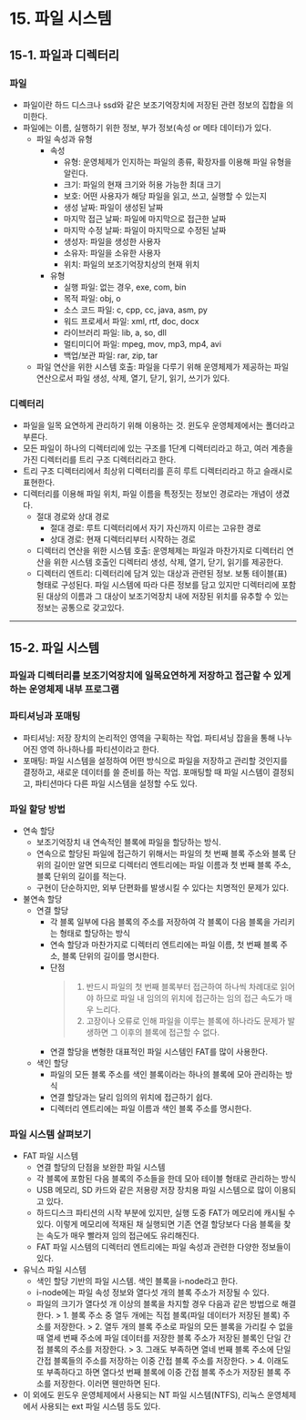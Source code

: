 # 15. 파일 시스템


## 15-1. 파일과 디렉터리
### 파일
 - 파일이란 하드 디스크나 ssd와 같은 보조기억장치에 저장된 관련 정보의 집합을 의미한다.
 - 파일에는 이름, 실행하기 위한 정보, 부가 정보(속성 or 메타 데이터)가 있다.
     - 파일 속성과 유형
        - 속성
            - 유형: 운영체제가 인지하는 파일의 종류, 확장자를 이용해 파일 유형을 알린다.
            - 크기: 파일의 현재 크기와 허용 가능한 최대 크기
            - 보호: 어떤 사용자가 해당 파일을 읽고, 쓰고, 실행할 수 있는지
            - 생성 날짜: 파일이 생성된 날짜
            - 마지막 접근 날짜: 파일에 마지막으로 접근한 날짜
            - 마지막 수정 날짜: 파일이 마지막으로 수정된 날짜
            - 생성자: 파일을 생성한 사용자
            - 소유자: 파일을 소유한 사용자
            - 위치: 파일의 보조기억장치상의 현재 위치
        - 유형
            - 실행 파일: 없는 경우, exe, com, bin
            - 목적 파일: obj, o
            - 소스 코드 파일: c, cpp, cc, java, asm, py
            - 워드 프로세서 파일: xml, rtf, doc, docx
            - 라이브러리 파일: lib, a, so, dll
            - 멀티미디어 파일: mpeg, mov, mp3, mp4, avi
            - 백업/보관 파일: rar, zip, tar
      - 파일 연산을 위한 시스템 호출: 파일을 다루기 위해 운영체제가 제공하는 파일 연산으로서 파일 생성, 삭제, 열기, 닫기, 읽기, 쓰기가 있다.


  ### 디렉터리
   - 파일을 일목 요연하게 관리하기 위해 이용하는 것. 윈도우 운영체제에서는 폴더라고 부른다.
   - 모든 파일이 하나의 디렉터리에 있는 구조를 1단계 디렉터리라고 하고, 여러 계층을 가진 디렉터리를 트리 구조 디렉터리라고 한다.
   - 트리 구조 디렉터리에서 최상위 디렉터리를 흔히 루트 디렉터리라고 하고 슬래시로 표현한다.
   - 디렉터리를 이용해 파일 위치, 파일 이름을 특정짓는 정보인 경로라는 개념이 생겼다.
      - 절대 경로와 상대 경로
          - 절대 경로: 루트 디렉터리에서 자기 자신까지 이르는 고유한 경로
          - 상대 경로: 현재 디렉터리부터 시작하는 경로
      - 디렉터리 연산을 위한 시스템 호출: 운영체제는 파일과 마찬가지로 디렉터리 연산을 위한 시스템 호출인 디렉터리 생성, 삭제, 열기, 닫기, 읽기를 제공한다.
      - 디렉터리 엔트리: 디렉터리에 담겨 있는 대상과 관련된 정보. 보통 테이블(표) 형태로 구성된다. 파일 시스템에 따라 다른 정보를 담고 있지만 디렉터리에 포함된 대상의 이름과 그 대상이 보조기억장치 내에 저장된 위치를 유추할 수 있는 정보는 공통으로 갖고있다.


<hr/>

## 15-2. 파일 시스템
### 파일과 디렉터리를 보조기억장치에 일목요연하게 저장하고 접근할 수 있게 하는 운영체제 내부 프로그램


### 파티셔닝과 포매팅
 - 파티셔닝: 저장 장치의 논리적인 영역을 구획하는 작업. 파티셔닝 잡을을 통해 나누어진 영역 하나하나를 파티션이라고 한다.
 - 포매팅: 파일 시스템을 설정하여 어떤 방식으로 파일을 저장하고 관리할 것인지를 결정하고, 새로운 데이터를 쓸 준비를 하는 작업. 포매팅할 때 파일 시스템이 결정되고, 파티션마다 다른 파일 시스템을 설정할 수도 있다.

### 파일 할당 방법
 - 연속 할당
   - 보조기억장치 내 연속적인 블록에 파일을 할당하는 방식.
   - 연속으로 할당된 파일에 접근하기 위해서는 파일의 첫 번째 블록 주소와 블록 단위의 길이만 알면 되므로 디렉터리 엔트리에는 파일 이름과 첫 번째 블록 주소, 블록 단위의 길이를 적는다.
   - 구현이 단순하지만, 외부 단편화를 발생시킬 수 있다는 치명적인 문제가 있다.
 - 불연속 할당
   - 연결 할당
       - 각 블록 일부에 다음 블록의 주소를 저장하여 각 블록이 다음 블록을 가리키는 형태로 할당하는 방식
       - 연속 할당과 마찬가지로 디렉터리 엔트리에는 파일 이름, 첫 번째 블록 주소, 블록 단위의 길이를 명시한다.
       - 단점
         > 1. 반드시 파일의 첫 번째 블록부터 접근하여 하나씩 차례대로 읽어야 하므로 파일 내 임의의 위치에 접근하는 임의 접근 속도가 매우 느리다.
         > 2. 고장이나 오류로 인해 파일을 이루는 블록에 하나라도 문제가 발생하면 그 이후의 블록에 접근할 수 없다.
       - 연결 할당을 변형한 대표적인 파일 시스템인 FAT를 많이 사용한다.
   - 색인 할당
       - 파일의 모든 블록 주소를 색인 블록이라는 하나의 블록에 모아 관리하는 방식
       - 연결 할당과는 달리 임의의 위치에 접근하기 쉽다.
       - 디렉터리 엔트리에는 파일 이름과 색인 블록 주소를 명시한다.


### 파일 시스템 살펴보기
 - FAT 파일 시스템
    - 연결 할당의 단점을 보완한 파일 시스템
    - 각 블록에 포함된 다음 블록의 주소들을 한데 모아 테이블 형태로 관리하는 방식
    - USB 메모리, SD 카드와 같은 저용량 저장 장치용 파일 시스템으로 많이 이용되고 있다.
    - 하드디스크 파티션의 시작 부분에 있지만, 실행 도중 FAT가 메모리에 캐시될 수 있다. 이렇게 메모리에 적재된 채 실행되면 기존 연결 할당보다 다음 블록을 찾는 속도가 매우 빨라져 임의 접근에도 유리해진다.
    - FAT 파일 시스템의 디렉터리 엔트리에는 파일 속성과 관련한 다양한 정보들이 있다.
 - 유닉스 파일 시스템
    - 색인 할당 기반의 파일 시스템. 색인 블록을 i-node라고 한다.
    - i-node에는 파일 속성 정보와 열다섯 개의 블록 주소가 저장될 수 있다.
    - 파일의 크기가 열다섯 개 이상의 블록을 차지할 경우 다음과 같은 방법으로 해결한다.
          > 1. 블록 주소 중 열두 개에는 직접 블록(파일 데이터가 저장된 블록) 주소를 저장한다.
          > 2. 열두 개의 블록 주소로 파일의 모든 블록을 가리킬 수 없을 때 열세 번째 주소에 파일 데이터를 저장한 블록 주소가 저장된 블록인 단일 간접 블록의 주소를 저장한다.
          > 3. 그래도 부족하면 열네 번째 블록 주소에 단일 간접 블록들의 주소를 저장하는 이중 간접 블록 주소를 저장한다.
          > 4. 이래도 또 부족하다고 하면 열다섯 번째 블록에 이중 간접 블록 주소가 저장된 블록 주소를 저장한다. 이러면 웬만하면 된다.
 - 이 외에도 윈도우 운영체제에서 사용되는 NT 파일 시스템(NTFS), 리눅스 운영체제에서 사용되는 ext 파일 시스템 등도 있다.

